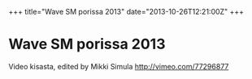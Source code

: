 +++
title="Wave SM porissa 2013"
date="2013-10-26T12:21:00Z"
+++

# Wave SM porissa 2013



Video kisasta, edited by Mikki Simula http://vimeo.com/77296877
